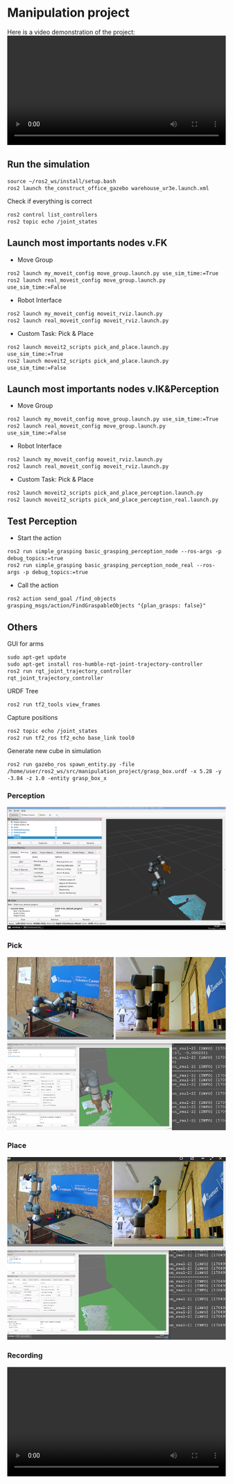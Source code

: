 <link rel="stylesheet" href="css/markdown.css">

# Manipulation project

Here is a video demonstration of the project:
<video width="100%" controls>
  <source src="https://github.com/Andy-Leo10/manipulation_project/assets/60716487/e5a08704-20b6-412d-92f0-49e8a993472b" type="video/mp4">
  Your browser does not support the video tag.
</video>

## Run the simulation
```
source ~/ros2_ws/install/setup.bash
ros2 launch the_construct_office_gazebo warehouse_ur3e.launch.xml
```
Check if everything is correct
```
ros2 control list_controllers
ros2 topic echo /joint_states
```

## Launch most importants nodes v.FK
+ Move Group
```
ros2 launch my_moveit_config move_group.launch.py use_sim_time:=True
ros2 launch real_moveit_config move_group.launch.py use_sim_time:=False
```
+ Robot Interface 
```
ros2 launch my_moveit_config moveit_rviz.launch.py
ros2 launch real_moveit_config moveit_rviz.launch.py
```
+ Custom Task: Pick & Place
```
ros2 launch moveit2_scripts pick_and_place.launch.py use_sim_time:=True
ros2 launch moveit2_scripts pick_and_place.launch.py use_sim_time:=False
```

## Launch most importants nodes v.IK&Perception
+ Move Group
```
ros2 launch my_moveit_config move_group.launch.py use_sim_time:=True
ros2 launch real_moveit_config move_group.launch.py use_sim_time:=False
```
+ Robot Interface 
```
ros2 launch my_moveit_config moveit_rviz.launch.py
ros2 launch real_moveit_config moveit_rviz.launch.py
```
+ Custom Task: Pick & Place
```
ros2 launch moveit2_scripts pick_and_place_perception.launch.py
ros2 launch moveit2_scripts pick_and_place_perception_real.launch.py
```

## Test Perception 
+ Start the action 
```
ros2 run simple_grasping basic_grasping_perception_node --ros-args -p debug_topics:=true
ros2 run simple_grasping basic_grasping_perception_node_real --ros-args -p debug_topics:=true
```
+ Call the action 
```
ros2 action send_goal /find_objects grasping_msgs/action/FindGraspableObjects "{plan_grasps: false}"
```

## Others
GUI for arms
```
sudo apt-get update
sudo apt-get install ros-humble-rqt-joint-trajectory-controller
ros2 run rqt_joint_trajectory_controller rqt_joint_trajectory_controller
```
URDF Tree 
```
ros2 run tf2_tools view_frames
```
Capture positions
```
ros2 topic echo /joint_states
ros2 run tf2_ros tf2_echo base_link tool0
```
Generate new cube in simulation
```
ros2 run gazebo_ros spawn_entity.py -file /home/user/ros2_ws/src/manipulation_project/grasp_box.urdf -x 5.28 -y -3.84 -z 1.0 -entity grasp_box_x
```

### Perception
![description: perception](content/file11/pictures/perception.png)

### Pick
![description: pick](content/file11/pictures/pick.png)

### Place
![description: place](content/file11/pictures/place.png)

### Recording

<video width="100%" controls>
    <source src="content/file11/pictures/recording.mp4" type="video/mp4">
Your browser does not support the video tag.
</video>
